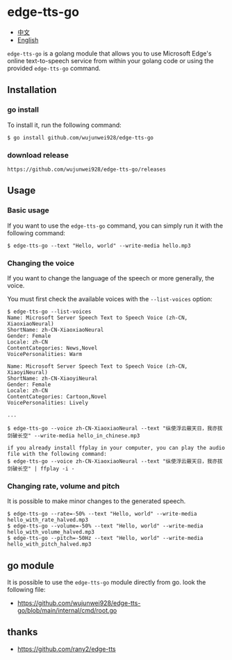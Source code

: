 # edge-tts-go

* [中文](https://github.com/wujunwei928/edge-tts-go/blob/main/README.md)
* [English](https://github.com/wujunwei928/edge-tts-go/blob/main/README_en-US.md)

`edge-tts-go` is a golang module that allows you to use Microsoft Edge's online text-to-speech service from within your golang code or using the provided `edge-tts-go` command.

## Installation

### go install
To install it, run the following command:

    $ go install github.com/wujunwei928/edge-tts-go

### download release
    https://github.com/wujunwei928/edge-tts-go/releases

## Usage

### Basic usage

If you want to use the `edge-tts-go` command, you can simply run it with the following command:

    $ edge-tts-go --text "Hello, world" --write-media hello.mp3

### Changing the voice

If you want to change the language of the speech or more generally, the voice. 

You must first check the available voices with the `--list-voices` option:

    $ edge-tts-go --list-voices
    Name: Microsoft Server Speech Text to Speech Voice (zh-CN, XiaoxiaoNeural)
    ShortName: zh-CN-XiaoxiaoNeural
    Gender: Female
    Locale: zh-CN
    ContentCategories: News,Novel
    VoicePersonalities: Warm
    
    Name: Microsoft Server Speech Text to Speech Voice (zh-CN, XiaoyiNeural)
    ShortName: zh-CN-XiaoyiNeural
    Gender: Female
    Locale: zh-CN
    ContentCategories: Cartoon,Novel
    VoicePersonalities: Lively

    ...

    $ edge-tts-go --voice zh-CN-XiaoxiaoNeural --text "纵使浮云蔽天日，我亦拔剑破长空" --write-media hello_in_chinese.mp3

    if you already install ffplay in your computer, you can play the audio file with the following command:
    $ edge-tts-go --voice zh-CN-XiaoxiaoNeural --text "纵使浮云蔽天日，我亦拔剑破长空" | ffplay -i -
### Changing rate, volume and pitch

It is possible to make minor changes to the generated speech.

    $ edge-tts-go --rate=-50% --text "Hello, world" --write-media hello_with_rate_halved.mp3
    $ edge-tts-go --volume=-50% --text "Hello, world" --write-media hello_with_volume_halved.mp3
    $ edge-tts-go --pitch=-50Hz --text "Hello, world" --write-media hello_with_pitch_halved.mp3

## go module

It is possible to use the `edge-tts-go` module directly from go. look the following file:

* https://github.com/wujunwei928/edge-tts-go/blob/main/internal/cmd/root.go

## thanks

* https://github.com/rany2/edge-tts
